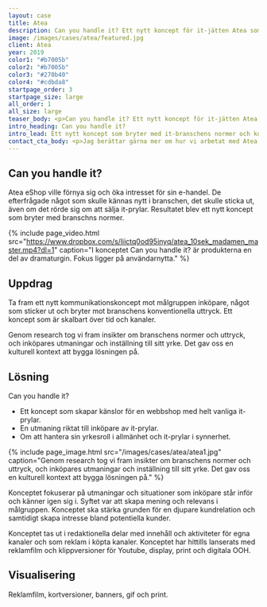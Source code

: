 ```yaml
---
layout: case
title: Atea
description: Can you handle it? Ett nytt koncept för it-jätten Atea som bryter med branschens konventioner och bygger relation med målgruppen.
image: /images/cases/atea/featured.jpg
client: Atea
year: 2019
color1: "#b7005b"
color2: "#b7005b"
color3: "#270b40"
color4: "#cdbda8"
startpage_order: 3
startpage_size: large
all_order: 1
all_size: large
teaser_body: <p>Can you handle it? Ett nytt koncept för it-jätten Atea som bryter med branschens konventioner och bygger relation med målgruppen.</p>
intro_heading: Can you handle it?
intro_lead: Ett nytt koncept som bryter med it-branschens normer och konventioner
contact_cta_body: <p>Jag berättar gärna mer om hur vi arbetat med Atea och hur vi kan hjälpa er.</p>
---
```


## Can you handle it?

Atea eShop ville förnya sig och öka intresset för sin e-handel. De efterfrågade något som skulle kännas nytt i branschen, det skulle sticka ut, även om det rörde sig om att sälja it-prylar. Resultatet blev ett nytt koncept som bryter med branschns normer. 

{%
  include page_video.html
  src="https://www.dropbox.com/s/liictq0od95inyq/atea_10sek_madamen_master.mp4?dl=1"
  caption="I konceptet Can you handle it? är produkterna en del av dramaturgin. Fokus ligger på användarnytta."
%}

## Uppdrag

Ta fram ett nytt kommunikationskoncept mot målgruppen inköpare, något som sticker ut och bryter mot branschens konventionella uttryck. Ett koncept som är skalbart över tid och kanaler.

Genom research tog vi fram insikter om branschens normer och uttryck, och inköpares utmaningar och inställning till sitt yrke. Det gav oss en kulturell kontext att bygga lösningen på.

## Lösning

Can you handle it?
- Ett koncept som skapar känslor för en webbshop med helt vanliga it-prylar.
- En utmaning riktat till inköpare av it-prylar.
- Om att hantera sin yrkesroll i allmänhet och it-prylar i synnerhet.


{%
  include page_image.html
  src="/images/cases/atea/atea1.jpg"
  caption="Genom research tog vi fram insikter om branschens normer och uttryck, och inköpares utmaningar och inställning till sitt yrke. Det gav oss en kulturell kontext att bygga lösningen på."
%}

Konceptet fokuserar på utmaningar och situationer som inköpare står inför och känner igen sig i. Syftet var att skapa mening och relevans i målgruppen. Konceptet ska stärka grunden för en djupare kundrelation och samtidigt skapa intresse bland potentiella kunder.

Konceptet tas ut i redaktionella delar med innehåll och aktiviteter för egna kanaler och som reklam i köpta kanaler. Konceptet har hittills lanserats med reklamfilm och klippversioner för Youtube, display, print och digitala OOH.

## Visualisering

Reklamfilm, kortversioner, banners, gif och print.
